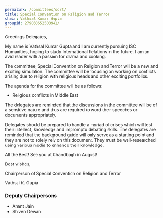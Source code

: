```yaml
---
permalink: /committees/scrt/
title: Special Convention on Religion and Terror
chair: Vathsal Kumar Gupta
groupid: 279030652503941/
---
```


Greetings Delegates,

My name is Vathsal Kumar Gupta and I am currently pursuing ISC Humanities, hoping to study International Relations in the future. I am an avid reader with a passion for drama and cooking.

The committee, Special Convention on Religion and Terror will be a new and exciting simulation. The committee will be focusing on working on conflicts arising due to religion with religious heads and other exciting portfolios.

The agenda for the committee will be as follows:

- Religious conflicts in Middle East

The delegates are reminded that the discussions in the committee will be of a sensitive nature and thus are required to word their speeches or documents appropriately.

Delegates should be prepared to handle a myriad of crises which will test their intellect, knowledge and impromptu debating skills. The delegates are reminded that the background guide will only serve as a starting point and they are not to solely rely on this document. They must be well-researched using various media to enhance their knowledge.

All the Best! See you at Chandbagh in August!

Best wishes,

Chairperson of Special Convention on Religion and Terror

Vathsal K. Gupta


### Deputy Chairpersons


- Anant Jain
- Shiven Dewan
